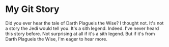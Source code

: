 # My Git Story
Did you ever hear the tale of Darth Plagueis the Wise? I thought not. It's not a story the Jedi would tell you. It's a sith legend.
Indeed. I've never heard this story before.
Not surprising at all if it's a sith legend.
But if it's from Darth Plagueis the Wise, I'm eager to hear more.